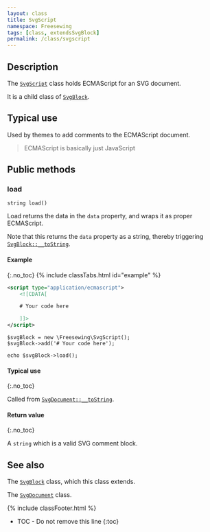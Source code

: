 ```yaml
---
layout: class
title: SvgScript
namespace: Freesewing
tags: [class, extendsSvgBlock]
permalink: /class/svgscript
---
```

## Description 

The [`SvgScript`](svgscript) class holds ECMAScript
for an SVG document.

It is a child class of [`SvgBlock`](svgblock).

## Typical use

Used by themes to add comments to the ECMAScript document.

> ECMAScript is basically just JavaScript

## Public methods

### load

```php?start_inline=1
string load()
```
Load returns the data in the `data` property, and wraps it as proper ECMAScript.

Note that this returns the `data` property as a string, 
thereby triggering [`SvgBlock::__toString`](svgblock#__tostring).

#### Example
{:.no_toc}
{% include classTabs.html
    id="example" 
%}

<div class="tab-content">
<div role="tabpanel" class="tab-pane active" id="example-result" markdown="1">

```xml
<script type="application/ecmascript">
    <![CDATA[

    # Your code here

    ]]>
</script>
```

</div>
<div role="tabpanel" class="tab-pane" id="example-code" markdown="1">

```php?start_inline=1
$svgBlock = new \Freesewing\SvgScript();
$svgBlock->add('# Your code here');

echo $svgBlock->load();
```

</div>
</div>

#### Typical use
{:.no_toc}

Called from [`SvgDocument::__toString`](svgdocument#__tostring).

#### Return value
{:.no_toc}

A `string` which is a valid SVG comment block.

## See also

The [`SvgBlock`](svgblock) class, which this class extends.

The [`SvgDocument`](svgdocument) class.

{% include classFooter.html %}
* TOC - Do not remove this line
{:toc}
